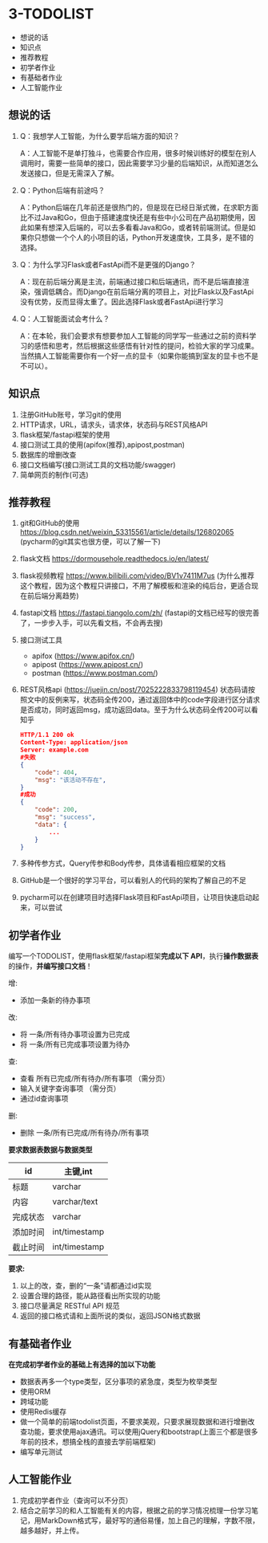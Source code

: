 # 3-TODOLIST

- 想说的话
- 知识点
- 推荐教程
- 初学者作业
- 有基础者作业
- 人工智能作业

## 想说的话

1. Q：我想学人工智能，为什么要学后端方面的知识？

    A：人工智能不是单打独斗，也需要合作应用，很多时候训练好的模型在别人调用时，需要一些简单的接口，因此需要学习少量的后端知识，从而知道怎么发送接口，但是无需深入了解。

2. Q：Python后端有前途吗？

    A：Python后端在几年前还是很热门的，但是现在已经日渐式微，在求职方面比不过Java和Go，但由于搭建速度快还是有些中小公司在产品初期使用，因此如果有想深入后端的，可以去多看看Java和Go，或者转前端测试。但是如果你只想做一个个人的小项目的话，Python开发速度快，工具多，是不错的选择。

3. Q：为什么学习Flask或者FastApi而不是更强的Django？

    A：现在前后端分离是主流，前端通过接口和后端通讯，而不是后端直接渲染，强调低耦合。而Django在前后端分离的项目上，对比Flask以及FastApi没有优势，反而显得太重了。因此选择Flask或者FastApi进行学习

4. Q：人工智能面试会考什么？

    A：在本轮，我们会要求有想要参加人工智能的同学写一些通过之前的资料学习的感悟和思考，然后根据这些感悟有针对性的提问，检验大家的学习成果。当然搞人工智能需要你有一个好一点的显卡（如果你能搞到室友的显卡也不是不可以）。

## 知识点

1. 注册GitHub账号，学习git的使用
2. HTTP请求，URL，请求头，请求体，状态码与REST风格API
3. flask框架/fastapi框架的使用
4. 接口测试工具的使用(apifox(推荐),apipost,postman)
5. 数据库的增删改查
6. 接口文档编写(接口测试工具的文档功能/swagger)
7. 简单网页的制作(可选)

## 推荐教程

1. git和GitHub的使用 https://blog.csdn.net/weixin_53315561/article/details/126802065 (pycharm的git其实也很方便，可以了解一下)

2. flask文档 https://dormousehole.readthedocs.io/en/latest/

3. flask视频教程 https://www.bilibili.com/video/BV1v7411M7us (为什么推荐这个教程，因为这个教程只讲接口，不用了解模板和渲染的纯后台，更适合现在前后端分离趋势)

4. fastapi文档 https://fastapi.tiangolo.com/zh/ (fastapi的文档已经写的很完善了，一步步入手，可以先看文档，不会再去搜)

5. 接口测试工具
    - apifox (https://www.apifox.cn/) 
    - apipost (https://www.apipost.cn/)
    - postman (https://www.postman.com/)

6. REST风格api (https://juejin.cn/post/7025222833798119454) 状态码请按照文中的反例来写，状态码全传200，通过返回体中的code字段进行区分请求是否成功，同时返回msg，成功返回data。至于为什么状态码全传200可以看知乎

    ```json
    HTTP/1.1 200 ok
    Content-Type: application/json
    Server: example.com
    #失败
    {
        "code": 404,
        "msg": "该活动不存在",
    }
    #成功
    {
        "code": 200,
        "msg": "success",
        "data": {
            ...
        }
    }
    ```

    

7. 多种传参方式，Query传参和Body传参，具体请看相应框架的文档

8. GitHub是一个很好的学习平台，可以看别人的代码的架构了解自己的不足

9. pycharm可以在创建项目时选择Flask项目和FastApi项目，让项目快速启动起来，可以尝试


## 初学者作业

编写一个TODOLIST，使用flask框架/fastapi框架**完成以下 API**，执行**操作数据表**的操作，**并编写接口文档**！

增:

- 添加一条新的待办事项

改:

- 将 一条/所有待办事项设置为已完成
- 将 一条/所有已完成事项设置为待办

查:

- 查看 所有已完成/所有待办/所有事项 （需分页）
- 输入关键字查询事项 （需分页）
- 通过id查询事项

删:

- 删除 一条/所有已完成/所有待办/所有事项

**要求数据表数据与数据类型**

| id       | 主键,int      |
| -------- | ------------- |
| 标题     | varchar       |
| 内容     | varchar/text  |
| 完成状态 | varchar       |
| 添加时间 | int/timestamp |
| 截止时间 | int/timestamp |

**要求:**

1. 以上的改，查，删的“一条”请都通过id实现
2. 设置合理的路径，能从路径看出所实现的功能
3. 接口尽量满足 RESTful API 规范
4. 返回的接口格式请和上面所说的类似，返回JSON格式数据

## 有基础者作业

**在完成初学者作业的基础上有选择的加以下功能**

- 数据表再多一个type类型，区分事项的紧急度，类型为枚举类型
- 使用ORM
- 跨域功能
- 使用Redis缓存
- 做一个简单的前端todolist页面，不要求美观，只要求展现数据和进行增删改查功能，要求使用ajax通讯。可以使用jQuery和bootstrap(上面三个都是很多年前的技术，想搞全栈的直接去学前端框架)
- 编写单元测试

## 人工智能作业

1. 完成初学者作业（查询可以不分页）
2. 结合之前学习的和人工智能有关的内容，根据之前的学习情况梳理一份学习笔记，用MarkDown格式写，最好写的通俗易懂，加上自己的理解，字数不限，越多越好，并上传。
